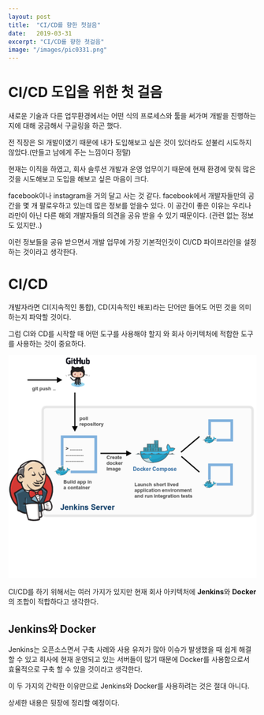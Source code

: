 ```yaml
---
layout: post
title:  "CI/CD를 향한 첫걸음"
date:   2019-03-31
excerpt: "CI/CD를 향한 첫걸음"
image: "/images/pic0331.png"
---
```


# CI/CD 도입을 위한 첫 걸음
새로운 기술과 다른 업무환경에서는 어떤 식의 프로세스와 툴을 써가며 개발을 진행하는지에 대해 궁금해서 구글링을 하곤 했다.

전 직장은 SI 개발이였기 때문에 내가 도입해보고 싶은 것이 있더라도 섣불리 시도하지 않았다.(만들고 남에게 주는 느낌이다 정말)
 
현재는 이직을 하였고, 회사 솔루션 개발과 운영 업무이기 때문에 현재 환경에 맞춰 많은 것을 시도해보고 도입을 해보고 싶은 마음이 크다.

facebook이나 instagram을 거의 달고 사는 것 같다. facebook에서 개발자들만의 공간을 몇 개 팔로우하고 있는데 많은 정보를 얻을수 있다. 이 공간이 좋은 이유는 우리나라만이 아닌 다른 해외 개발자들의 의견을 공유 받을 수 있기 때문이다. (관련 없는 정보도 있지만..)

이런 정보들을 공유 받으면서 개발 업무에 가장 기본적인것이 CI/CD 파이프라인을 설정하는 것이라고 생각한다. 

# CI/CD
개발자라면 CI(지속적인 통합), CD(지속적인 배포)라는 단어만 들어도 어떤 것을 의미하는지 파악할 것이다.

그럼 CI와 CD를 시작할 때 어떤 도구를 사용해야 할지 와 회사 아키텍처에 적합한 도구를 사용하는 것이 중요하다.

![pic0331](/images/pic0331.png)

CI/CD를 하기 위해서는 여러 가지가 있지만 현재 회사 아키텍처에 **Jenkins**와 **Docker**의 조합이 적합하다고 생각한다.

## Jenkins와 Docker

Jenkins는 오픈소스면서 구축 사례와 사용 유저가 많아 이슈가 발생했을 때 쉽게 해결할 수 있고
회사에 현재 운영되고 있는 서버들이 많기 때문에 Docker를 사용함으로서 효율적으로 구축 할 수 있을 것이라고 생각한다.

이 두 가지의 간략한 이유만으로 Jenkins와 Docker를 사용하려는 것은 절대 아니다. 

상세한 내용은 뒷장에 정리할 예정이다.